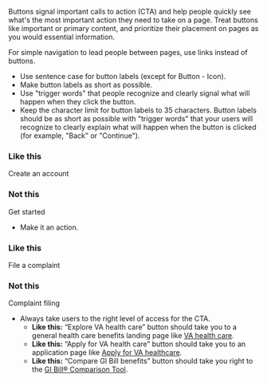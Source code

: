 
Buttons signal important calls to action (CTA) and help people quickly see what's the most important action they need to take on a page. Treat buttons like important or primary content, and prioritize their placement on pages as you would essential information.

For simple navigation to lead people between pages, use links instead of buttons.

* Use sentence case for button labels (except for Button - Icon).
* Make button labels as short as possible.
* Use "trigger words" that people recognize and clearly signal what will happen when they click the button.
* Keep the character limit for button labels to 35 characters. Button labels should be as short as possible with "trigger words" that your users will recognize to clearly explain what will happen when the button is clicked (for example, "Back" or "Continue").

<div class="do-dont">
<div class="do-dont__do">
<h3 class="do-dont__heading">Like this</h3>
<div class="do-dont__content" markdown="1">
Create an account
</div>
</div>
<div class="do-dont__dont">
<h3 class="do-dont__heading">Not this</h3>
<div class="do-dont__content" markdown="1">
Get started
</div>
</div>
</div>

* Make it an action.

<div class="do-dont">
<div class="do-dont__do">
<h3 class="do-dont__heading">Like this</h3>
<div class="do-dont__content" markdown="1">
File a complaint
</div>
</div>
<div class="do-dont__dont">
<h3 class="do-dont__heading">Not this</h3>
<div class="do-dont__content" markdown="1">
Complaint filing
</div>
</div>
</div>

* Always take users to the right level of access for the CTA.
  * **Like this:** “Explore VA health care” button should take you to a general health care benefits landing page like [VA health care](https://www.va.gov/health-care).
  * **Like this:** “Apply for VA health care” button should take you to an application page like [Apply for VA healthcare](https://www.va.gov/health-care/apply/application/introduction).
  * **Like this:** “Compare GI Bill benefits” button should take you right to the [GI Bill® Comparison Tool](https://www.va.gov/education/gi-bill-comparison-tool/).